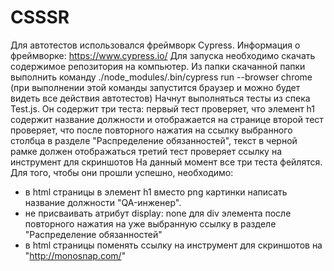 # CSSSR

Для автотестов использовался фреймворк Cypress. Информация о фреймворке: https://www.cypress.io/
Для запуска необходимо скачать содержимое репозитория на компьютер. Из папки скачанной папки выполнить команду
./node_modules/.bin/cypress run --browser chrome (при выполнении этой команды запустится браузер и можно будет видеть все действия автотестов)
Начнут выполняться тесты из спека Test.js. Он содержит три теста:
первый тест проверяет, что элемент h1 содержит название должности и отображается на странице
второй тест проверяет, что после повторного нажатия на ссылку выбранного столбца в разделе "Распределение обязанностей", текст в черной рамке должен отображаться
третий тест проверяет ссылку на инструмент для скриншотов
На данный момент все три теста фейлятся. Для того, чтобы они прошли успешно, необходимо:
- в html страницы в элемент h1 вместо png картинки написать название должности "QA-инженер".
- не присваивать атрибут display: none для div элемента после повторного нажатия на уже выбранную ссылку в разделе "Распределение обязанностей"
- в html страницы поменять ссылку на инструмент для скриншотов на "http://monosnap.com/"
